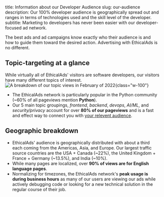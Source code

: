 title: Information about our Developer Audience
slug: our-audience
description: Our 100% developer audience is geographically spread out and ranges in terms of technologies used and the skill level of the developer.
subtitle: Marketing to developers has never been easier with our developer-focused ad network.

The best ads and ad campaigns know exactly who their audience is
and how to guide them toward the desired action.
Advertising with EthicalAds is no different.


## Topic-targeting at a glance

While virtually all of EthicalAds' visitors are software developers,
our visitors have many different topics of interest.
![A breakdown of our topic views in February of 2022](../images/pages/learning-hub/topic-breakdown.png){class="w-100"}

- The EthicalAds network is particularly popular in the Python community (~60% of all pageviews mention **Python**).
- Our 5 main topic groupings, _frontend_, _backend_, _devops_, _AI/ML_, and _security/privacy_ account for over **80% of our pageviews**
  and is a fast and effect way to connect you with [your relevent audience](https://www.ethicalads.io/advertisers/?ref=our-audience#audiences).


## Geographic breakdown

- EthicalAds' audience is geographically distributed
  with about a third each coming from the Americas, Asia, and Europe.
  Our largest traffic source countries are the USA + Canada (~22%), the United Kingdom + France + Germany (~13.5%), and India (~10%).
- While many pages are localized, over **90% of views are for English language pages**.
- Normalizing for timezones, the EthicalAds network's **peak usage is during business hours** as
  many of our users are viewing our ads while actively debugging code or looking for a new technical solution
  in the regular course of their job.
